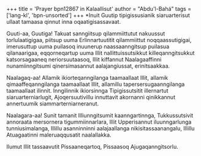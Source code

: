 +++
title = 'Prayer bpn12867 in Kalaallisut'
author = "Abdu'l-Bahá"
tags = ['lang-kl', 'bpn-unsorted']
+++
*Inuit Guutip tipigissusianik siaruarterisut ullaat tamaasa qinnut inna oqaatigisassavaat.


Guuti-aa, Guutiga! Takuat sanngiitsup qilammiittutut nakuussut torlulaatigigaa, piitsup uuma Erlinnartuutitit qilammiittut noqqaassutigigai, imerusuttup uuma puilasoq inuunerup naassaanngitsup puilasua qilanaarigaa, eqqorneqartup uuma Illit nallittuissutsikkut killeqanngitsukkut katsorsagaaneq neriorsuutaasoq, Illit kiffannut Naalagaaffinni nunamiinngitsumi qinersimasannut aalajangiussat, erinitsaakkaa.

Naalagaq-aa! Allamik ikiorteqanngilanga taamaallaat Illit, allamik qimaaffeqanngilanga taamaallaat Illit, allamillu tapersersugaanngilanga taamaallaat ilinnit. Inngilinnik ikiorsinnga Tipigissutsitit illernartut siaruarterniarlugit, Ajoqersuutivillu innuttavit akornanni qinikkannut annertuumik siammarterniarneranut.

Naalagara-aa! Sunit tamanit Illiunngitsumit kaanngartinnga, Tukkussutsivit annoraata mersornera tigummiinnarlara, Illit Upperisannut iluunngarlunga tunniusimalanga, Illillu asanninninni aalajaallanga nikisitassaanangalu, Illillu Atuagaatinni maleruaqqusatit naalallakka.

Ilumut Illit tassaavutit Pissaaneqartoq, Pissaasoq Ajugaqanngitsorlu.
